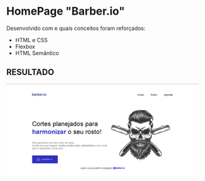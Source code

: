 # HomePage "Barber.io"

Desenvolvido com e quais conceitos foram reforçados:
- HTML e CSS
- Flexbox
- HTML Semântico

## RESULTADO
![](assets/images/captura_de_tela.png)
